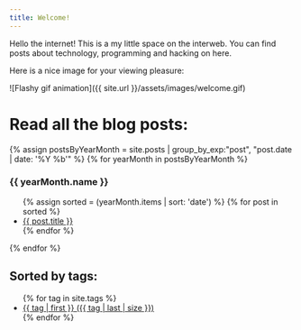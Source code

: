 ```yaml
---
title: Welcome!
---
```


Hello the internet! This is a my little space on the interweb.
You can find posts about technology, programming and hacking on here.

Here is a nice image for your viewing pleasure:

![Flashy gif animation]({{ site.url }}/assets/images/welcome.gif)



Read all the blog posts:
========================


<div>
  {% assign postsByYearMonth = site.posts | group_by_exp:"post", "post.date | date: '%Y %b'"  %}
  {% for yearMonth in postsByYearMonth %}
    <h3>{{ yearMonth.name }}</h3>
      <ul>
        {% assign sorted = (yearMonth.items | sort: 'date') %}
        {% for post in sorted %}
          <li><a href="{{ post.url }}">{{ post.title }}</a></li>
        {% endfor %}
      </ul>
  {% endfor %}
</div>


Sorted by tags:
---------------

<div>
  <ul>
  {% for tag in site.tags %}
    <li style="font-size: {{ tag | last | size | times: 100 | divided_by: site.tags.size | plus: 70 }}%">
        <a href="/{{ tag | first | slugize | uri_escape }}/">
            {{ tag | first }} ({{ tag | last | size }})
        </a>
    </li>
  {% endfor %}
  </ul>
<div>
